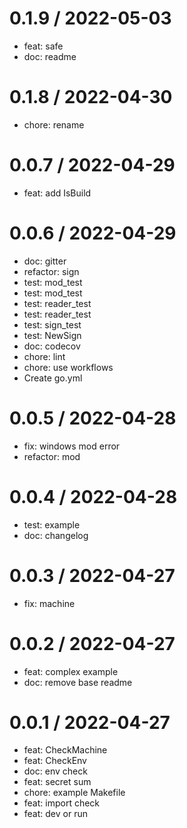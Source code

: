 
0.1.9 / 2022-05-03
==================

* feat: safe
* doc: readme

0.1.8 / 2022-04-30
==================

* chore: rename

0.0.7 / 2022-04-29
==================

* feat: add IsBuild

0.0.6 / 2022-04-29
==================

* doc: gitter
* refactor: sign
* test: mod_test
* test: mod_test
* test: reader_test
* test: reader_test
* test: sign_test
* test: NewSign
* doc: codecov
* chore: lint
* chore: use workflows
* Create go.yml

0.0.5 / 2022-04-28
==================

* fix: windows mod error
* refactor: mod

0.0.4 / 2022-04-28
==================

* test: example
* doc: changelog

0.0.3 / 2022-04-27
==================

* fix: machine

0.0.2 / 2022-04-27
==================

* feat: complex example
* doc: remove base readme

0.0.1 / 2022-04-27
==================

* feat: CheckMachine
* feat: CheckEnv
* doc: env check
* feat: secret sum
* chore: example Makefile
* feat: import check
* feat: dev or run
